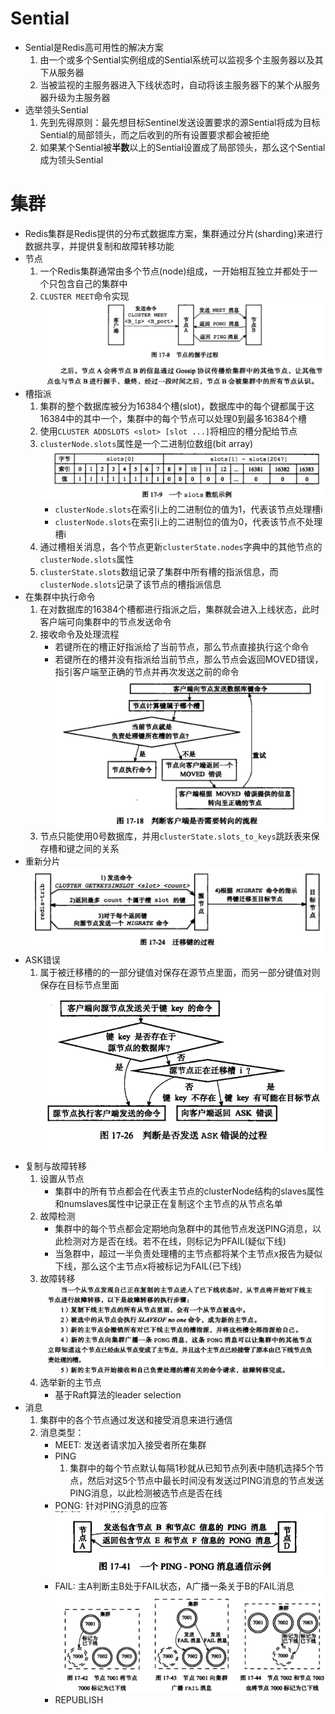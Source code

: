 # Sential

- Sential是Redis高可用性的解决方案
    1. 由一个或多个Sential实例组成的Sential系统可以监视多个主服务器以及其下从服务器
    2. 当被监视的主服务器进入下线状态时，自动将该主服务器下的某个从服务器升级为主服务器
- 选举领头Sential
    1. 先到先得原则：最先想目标Sentinel发送设置要求的源Sential将成为目标Sential的局部领头，而之后收到的所有设置要求都会被拒绝
    2. 如果某个Sential被**半数**以上的Sential设置成了局部领头，那么这个Sential成为领头Sential

# 集群

- Redis集群是Redis提供的分布式数据库方案，集群通过分片(sharding)来进行数据共享，并提供复制和故障转移功能
- 节点
    1. 一个Redis集群通常由多个节点(node)组成，一开始相互独立并都处于一个只包含自己的集群中
    2. `CLUSTER MEET`命令实现
        ![xx](https://raw.githubusercontent.com/erenming/reading-books/master/implement-of-redis/images/WX20190520-165813@2x.png)
- 槽指派
    1. 集群的整个数据库被分为16384个槽(slot)，数据库中的每个键都属于这16384中的其中一个，集群中的每个节点可以处理0到最多16384个槽
    2. 使用`CLUSTER ADDSLOTS <slot> [slot ...]`将相应的槽分配给节点
    3. `clusterNode.slots`属性是一个二进制位数组(bit array)
    ![xx](https://raw.githubusercontent.com/erenming/reading-books/master/implement-of-redis/images/WX20190520-231502@2x.png)
        - `clusterNode.slots`在索引i上的二进制位的值为1，代表该节点处理槽i
        - `clusterNode.slots`在索引i上的二进制位的值为0，代表该节点不处理槽i
    4. 通过槽相关消息，各个节点更新`clusterState.nodes`字典中的其他节点的`clusterNode.slots`属性
    5. `clusterState.slots`数组记录了集群中所有槽的指派信息，而`clusterNode.slots`记录了该节点的槽指派信息
- 在集群中执行命令
    1. 在对数据库的16384个槽都进行指派之后，集群就会进入上线状态，此时客户端可向集群中的节点发送命令
    2. 接收命令及处理流程
        - 若键所在的槽正好指派给了当前节点，那么节点直接执行这个命令
        - 若键所在的槽并没有指派给当前节点，那么节点会返回MOVED错误，指引客户端至正确的节点并再次发送之前的命令
        ![xx](https://raw.githubusercontent.com/erenming/reading-books/master/implement-of-redis/images/WX20190521-113013@2x.png)
    3. 节点只能使用0号数据库，并用`clusterState.slots_to_keys`跳跃表来保存槽和键之间的关系
- 重新分片
    ![xx](https://raw.githubusercontent.com/erenming/reading-books/master/implement-of-redis/images/WX20190521-141408@2x.png)
- ASK错误
    1. 属于被迁移槽的的一部分键值对保存在源节点里面，而另一部分键值对则保存在目标节点里面
    ![xx](https://raw.githubusercontent.com/erenming/reading-books/master/implement-of-redis/images/WX20190521-145828@2x.png)
- 复制与故障转移
    1. 设置从节点
        - 集群中的所有节点都会在代表主节点的clusterNode结构的slaves属性和numslaves属性中记录正在复制这个主节点的从节点名单
    2. 故障检测
        - 集群中的每个节点都会定期地向急群中的其他节点发送PING消息，以此检测对方是否在线。若不在线，则标记为PFAIL(疑似下线)
        - 当急群中，超过一半负责处理槽的主节点都将某个主节点x报告为疑似下线，那么这个主节点x将被标记为FAIL(已下线)
    3. 故障转移
        ![xx](https://raw.githubusercontent.com/erenming/reading-books/master/implement-of-redis/images/WX20190521-163152@2x.png)
    4. 选举新的主节点
        - 基于Raft算法的leader selection
- 消息
    1. 集群中的各个节点通过发送和接受消息来进行通信
    2. 消息类型：
        - MEET: 发送者请求加入接受者所在集群
        - PING
            1. 集群中的每个节点默认每隔1秒就从已知节点列表中随机选择5个节点，然后对这5个节点中最长时间没有发送过PING消息的节点发送PING消息，以此检测被选节点是否在线
        - PONG: 针对PING消息的应答
        ![xx](https://raw.githubusercontent.com/erenming/reading-books/master/implement-of-redis/images/WX20190521-170911@2x.png)
        - FAIL: 主A判断主B处于FAIL状态，A广播一条关于B的FAIL消息
        ![xx](https://raw.githubusercontent.com/erenming/reading-books/master/implement-of-redis/images/WX20190521-170942@2x.png)
        - REPUBLISH